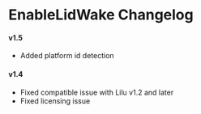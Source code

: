 EnableLidWake Changelog
==============
#### v1.5
- Added platform id detection

#### v1.4
- Fixed compatible issue with Lilu v1.2 and later
- Fixed licensing issue
